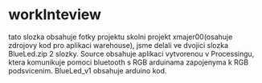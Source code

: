 # workInteview
tato slozka obsahuje fotky projektu
skolni projekt xmajer00(osahuje zdrojovy kod pro aplikaci warehouse), jsme delali ve dvojici
slozka BlueLed.zip 2 slozky. Source obsahuje aplikaci vytvorenou v Processingu, ktera komunikuje pomoci bluetooth s RGB arduinama zapojenyma k RGB podsvicenim.
BlueLed_v1 obsahuje arduino kod.
